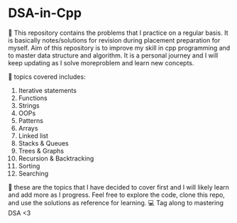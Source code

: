 # DSA-in-Cpp

🌸 This repository contains the problems that I practice on a regular basis. It is basically notes/solutions for revision during placement preparation for myself. Aim of this repository is to improve my skill in cpp programming and to master data structure and algorithm. It is a personal journey and I will keep updating as I solve moreproblem and learn new concepts. 

🧩 topics covered includes:

1. Iterative statements
2. Functions
3. Strings
4. OOPs
5. Patterns
6. Arrays
7. Linked list
8. Stacks & Queues
9. Trees & Graphs
10. Recursion & Backtracking
11. Sorting
12. Searching

🌱 these are the topics that I have decided to cover first and I will likely learn and add more as I progress.
Feel free to explore the code, clone this repo, and use the solutions as reference for learning.
💻 Tag along to mastering DSA <3 
